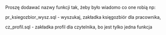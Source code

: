 Proszę dodawać nazwy funkcji tak, żeby było wiadomo co one robią np:

pr_ksiegozbior_wysz.sql - wyszukaj, zakładka księgozbiór dla pracownika,

cz_profil.sql - zakładka profil dla czytelnika, bo jest tylko jedna funkcja
